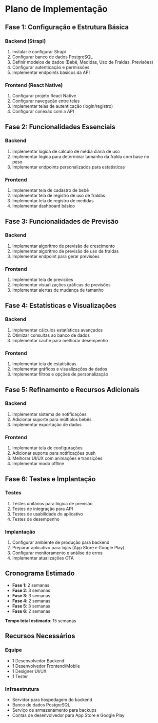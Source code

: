 # Plano de Implementação

## Fase 1: Configuração e Estrutura Básica

### Backend (Strapi)
1. Instalar e configurar Strapi
2. Configurar banco de dados PostgreSQL
3. Definir modelos de dados (Bebê, Medidas, Uso de Fraldas, Previsões)
4. Configurar autenticação e permissões
5. Implementar endpoints básicos da API

### Frontend (React Native)
1. Configurar projeto React Native
2. Configurar navegação entre telas
3. Implementar telas de autenticação (login/registro)
4. Configurar conexão com a API

## Fase 2: Funcionalidades Essenciais

### Backend
1. Implementar lógica de cálculo de média diária de uso
2. Implementar lógica para determinar tamanho da fralda com base no peso
3. Implementar endpoints personalizados para estatísticas

### Frontend
1. Implementar tela de cadastro de bebê
2. Implementar tela de registro de uso de fraldas
3. Implementar tela de registro de medidas
4. Implementar dashboard básico

## Fase 3: Funcionalidades de Previsão

### Backend
1. Implementar algoritmo de previsão de crescimento
2. Implementar algoritmo de previsão de uso de fraldas
3. Implementar endpoint para gerar previsões

### Frontend
1. Implementar tela de previsões
2. Implementar visualizações gráficas de previsões
3. Implementar alertas de mudança de tamanho

## Fase 4: Estatísticas e Visualizações

### Backend
1. Implementar cálculos estatísticos avançados
2. Otimizar consultas ao banco de dados
3. Implementar cache para melhorar desempenho

### Frontend
1. Implementar tela de estatísticas
2. Implementar gráficos e visualizações de dados
3. Implementar filtros e opções de personalização

## Fase 5: Refinamento e Recursos Adicionais

### Backend
1. Implementar sistema de notificações
2. Adicionar suporte para múltiplos bebês
3. Implementar exportação de dados

### Frontend
1. Implementar tela de configurações
2. Adicionar suporte para notificações push
3. Melhorar UI/UX com animações e transições
4. Implementar modo offline

## Fase 6: Testes e Implantação

### Testes
1. Testes unitários para lógica de previsão
2. Testes de integração para API
3. Testes de usabilidade do aplicativo
4. Testes de desempenho

### Implantação
1. Configurar ambiente de produção para backend
2. Preparar aplicativo para lojas (App Store e Google Play)
3. Configurar monitoramento e análise de erros
4. Implementar atualizações OTA

## Cronograma Estimado

- **Fase 1**: 2 semanas
- **Fase 2**: 3 semanas
- **Fase 3**: 3 semanas
- **Fase 4**: 2 semanas
- **Fase 5**: 3 semanas
- **Fase 6**: 2 semanas

**Tempo total estimado**: 15 semanas

## Recursos Necessários

### Equipe
- 1 Desenvolvedor Backend
- 1 Desenvolvedor Frontend/Mobile
- 1 Designer UI/UX
- 1 Tester

### Infraestrutura
- Servidor para hospedagem do backend
- Banco de dados PostgreSQL
- Serviço de armazenamento para backups
- Contas de desenvolvedor para App Store e Google Play 